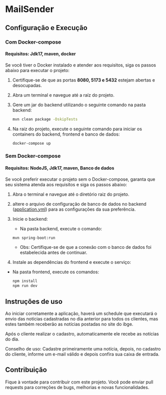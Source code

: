 # MailSender

## Configuração e Execução

### Com Docker-compose

#### Requisitos: Jdk17, maven, docker

Se você tiver o Docker instalado e atender aos requisitos, siga os passos abaixo para executar o projeto:

1. Certifique-se de que as portas **8080, 5173 e 5432** estejam abertas e desocupadas.
2. Abra um terminal e navegue até a raíz do projeto.
3. Gere um jar do backend utilizando o seguinte comando na pasta backend:

   ```bash
   mvn clean package -DskipTests
   ```

4. Na raiz do projeto, execute o seguinte comando para iniciar os containers do backend, frontend e banco de dados:

    ```bash
    docker-compose up
    ```

### Sem Docker-compose

#### Requisitos: NodeJS, Jdk17, maven, Banco de dados

Se você preferir executar o projeto sem o Docker-compose, garanta que seu sistema atenda aos requisitos e siga os passos
abaixo:

1. Abra o terminal e navegue até o diretório raiz do projeto.
2. altere o arquivo de configuração de banco de dados no
   backend ([application.yml](backend/src/main/resources/application.yml)) para as configurações da sua preferência.
3. Inicie o backend:
    * Na pasta backend, execute o comando:
   ```bash
   mvn spring-boot:run
   ```
    * Obs: Certifique-se de que a conexão com o banco de dados foi estabelecida antes de continuar.

4. Instale as dependências do frontend e execute o serviço:

* Na pasta frontend, execute os comandos:
    ```bash
    npm install
    npm run dev
    ```

## Instruções de uso

Ao iniciar corretamente a aplicação, haverá um schedule que executará o envio das notícias cadastradas no dia anterior
para todos os clientes, mas estes também receberão as notícias postadas no site do ibge.

Após o cliente realizar o cadastro, automaticamente ele recebe as notícias do dia.

Conselho de uso: Cadastre primeiramente uma notícia, depois, no cadastro do cliente, informe um e-mail válido e depois
confira sua caixa de entrada.

## Contribuição

Fique à vontade para contribuir com este projeto. Você pode enviar pull requests para correções de bugs, melhorias e novas funcionalidades.
